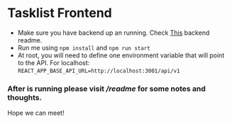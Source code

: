 # Tasklist Frontend

* Make sure you have backend up an running. Check [This](https://github.com/valenciaHQ/tasklist-fullstack-challenge-be/blob/main/readme.md) backend readme.
* Run me using `npm install` and `npm run start`
* At root, you will need to define one environment variable that will point to the API. For localhost: `REACT_APP_BASE_API_URL=http://localhost:3001/api/v1`

### After is running please visit _/readme_ for some notes and thoughts.

Hope we can meet!